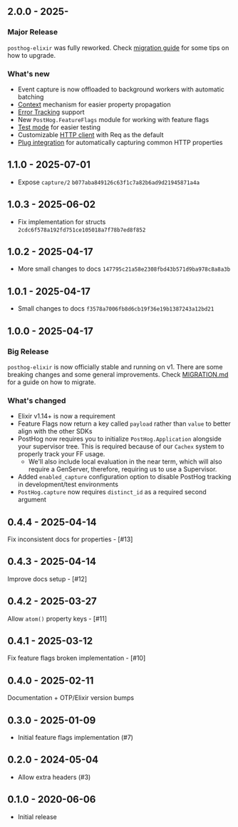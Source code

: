 ## 2.0.0 - 2025-

### Major Release

`posthog-elixir` was fully reworked. Check [migration guide](MIGRATION.md#v1-v2)
for some tips on how to upgrade.

### What's new

- Event capture is now offloaded to background workers with automatic batching
- [Context](README.md#context) mechanism for easier property propagation
- [Error Tracking](README.md#error-tracking) support
- New `PostHog.FeatureFlags` module for working with feature flags
- [Test mode](`PostHog.Test`) for easier testing
- Customizable [HTTP client](`PostHog.API.Client`) with Req as the default
- [Plug integration](`PostHog.Integrations.Plug`) for automatically capturing common HTTP properties

## 1.1.0 - 2025-07-01

- Expose `capture/2` `b077aba849126c63f1c7a82b6ad9d21945871a4a`

## 1.0.3 - 2025-06-02

- Fix implementation for structs `2cdc6f578a192fd751ce105018a7f78b7ed8f852`

## 1.0.2 - 2025-04-17

- More small changes to docs `147795c21a58e2308fbd43b571d9ba978c8a8a3b`

## 1.0.1 - 2025-04-17

- Small changes to docs `f3578a7006fb8d6cb19f36e19b1387243a12bd21`

## 1.0.0 - 2025-04-17

### Big Release

`posthog-elixir` is now officially stable and running on v1. There are some breaking changes and some general improvements. Check [MIGRATION.md](./MIGRATION.md#v0-v1) for a guide on how to migrate.

### What's changed

- Elixir v1.14+ is now a requirement
- Feature Flags now return a key called `payload` rather than `value` to better align with the other SDKs
- PostHog now requires you to initialize `PostHog.Application` alongside your supervisor tree. This is required because of our `Cachex` system to properly track your FF usage.
  - We'll also include local evaluation in the near term, which will also require a GenServer, therefore, requiring us to use a Supervisor.
- Added `enabled_capture` configuration option to disable PostHog tracking in development/test environments
- `PostHog.capture` now requires `distinct_id` as a required second argument

## 0.4.4 - 2025-04-14

Fix inconsistent docs for properties - [#13]

## 0.4.3 - 2025-04-14

Improve docs setup - [#12]

## 0.4.2 - 2025-03-27

Allow `atom()` property keys - [#11]

## 0.4.1 - 2025-03-12

Fix feature flags broken implementation - [#10]

## 0.4.0 - 2025-02-11

Documentation + OTP/Elixir version bumps

## 0.3.0 - 2025-01-09

- Initial feature flags implementation (#7)

## 0.2.0 - 2024-05-04

- Allow extra headers (#3)

## 0.1.0 - 2020-06-06

- Initial release

